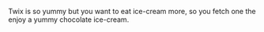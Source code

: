 Twix is so yummy but you want to eat ice-cream more, so you fetch one the enjoy a yummy chocolate ice-cream.

